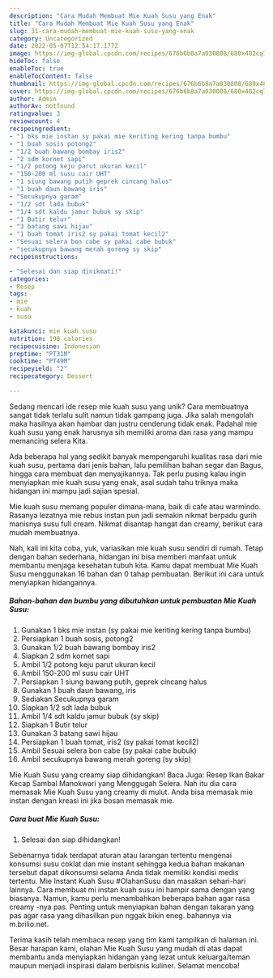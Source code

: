 ```yaml
---
description: "Cara Mudah Membuat Mie Kuah Susu yang Enak"
title: "Cara Mudah Membuat Mie Kuah Susu yang Enak"
slug: 31-cara-mudah-membuat-mie-kuah-susu-yang-enak
category: Uncategorized
date: 2022-05-07T12:54:17.177Z
image: https://img-global.cpcdn.com/recipes/676b6b8a7a030808/680x482cq70/mie-kuah-susu-foto-resep-utama.jpg
hideToc: false
enableToc: true
enableTocContent: false
thumbnail: https://img-global.cpcdn.com/recipes/676b6b8a7a030808/680x482cq70/mie-kuah-susu-foto-resep-utama.jpg
cover: https://img-global.cpcdn.com/recipes/676b6b8a7a030808/680x482cq70/mie-kuah-susu-foto-resep-utama.jpg
author: Admin
authorAv: notfound
ratingvalue: 3
reviewcount: 4
recipeingredient:
- "1 bks mie instan sy pakai mie keriting kering tanpa bumbu"
- "1 buah sosis potong2"
- "1/2 buah bawang bombay iris2"
- "2 sdm kornet sapi"
- "1/2 potong keju parut ukuran kecil"
- "150-200 ml susu cair UHT"
- "1 siung bawang putih geprek cincang halus"
- "1 buah daun bawang iris"
- "Secukupnya garam"
- "1/2 sdt lada bubuk"
- "1/4 sdt kaldu jamur bubuk sy skip"
- "1 Butir telur"
- "3 batang sawi hijau"
- "1 buah tomat iris2 sy pakai tomat kecil2"
- "Sesuai selera bon cabe sy pakai cabe bubuk"
- "secukupnya bawang merah goreng sy skip"
recipeinstructions:

- "Selesai dan siap dinikmati!"
categories:
- Resep
tags:
- mie
- kuah
- susu

katakunci: mie kuah susu 
nutrition: 198 calories
recipecuisine: Indonesian
preptime: "PT31M"
cooktime: "PT49M"
recipeyield: "2"
recipecategory: Dessert

---
```





Sedang mencari ide resep mie kuah susu yang unik? Cara membuatnya sangat tidak terlalu sulit namun tidak gampang juga. Jika salah mengolah maka hasilnya akan hambar dan justru cenderung tidak enak. Padahal mie kuah susu yang enak harusnya sih memiliki aroma dan rasa yang mampu memancing selera Kita.





Ada beberapa hal yang sedikit banyak mempengaruhi kualitas rasa dari mie kuah susu, pertama dari jenis bahan, lalu pemilihan bahan segar dan Bagus, hingga cara membuat dan menyajikannya. Tak perlu pusing kalau ingin menyiapkan mie kuah susu yang enak,      asal sudah tahu triknya maka hidangan ini mampu jadi sajian spesial.














Mie kuah susu memang populer dimana-mana, baik di cafe atau warmindo. Rasanya lezatnya mie rebus instan pun jadi semakin nikmat berpadu gurih manisnya susu full cream. Nikmat disantap hangat dan creamy, berikut cara mudah membuatnya.






Nah, kali ini kita coba, yuk, variasikan mie kuah susu sendiri di rumah. Tetap dengan bahan sederhana, hidangan ini bisa memberi manfaat untuk membantu menjaga kesehatan tubuh kita. Kamu dapat membuat Mie Kuah Susu menggunakan 16 bahan dan 0 tahap pembuatan. Berikut ini cara untuk menyiapkan hidangannya.

<!--inarticleads1-->

##### Bahan-bahan dan bumbu yang dibutuhkan untuk pembuatan Mie Kuah Susu:

1. Gunakan 1 bks mie instan (sy pakai mie keriting kering tanpa bumbu)
1. Persiapkan 1 buah sosis, potong2
1. Gunakan 1/2 buah bawang bombay iris2
1. Siapkan 2 sdm kornet sapi
1. Ambil 1/2 potong keju parut ukuran kecil
1. Ambil 150-200 ml susu cair UHT
1. Persiapkan 1 siung bawang putih, geprek cincang halus
1. Gunakan 1 buah daun bawang, iris
1. Sediakan Secukupnya garam
1. Siapkan 1/2 sdt lada bubuk
1. Ambil 1/4 sdt kaldu jamur bubuk (sy skip)
1. Siapkan 1 Butir telur
1. Gunakan 3 batang sawi hijau
1. Persiapkan 1 buah tomat, iris2 (sy pakai tomat kecil2)
1. Ambil Sesuai selera bon cabe (sy pakai cabe bubuk)
1. Ambil secukupnya bawang merah goreng (sy skip)


Mie Kuah Susu yang creamy siap dihidangkan! Baca Juga: Resep Ikan Bakar Kecap Sambal Manokwari yang Menggugah Selera. Nah itu dia cara memasak Mie Kuah Susu yang creamy di mulut. Anda bisa memasak mie instan dengan kreasi ini jika bosan memasak mie. 

<!--inarticleads2-->

##### Cara buat Mie Kuah Susu:


1. Selesai dan siap dihidangkan!

Sebenarnya tidak terdapat aturan atau larangan tertentu mengenai konsumsi susu coklat dan mie instant sehingga kedua bahan makanan tersebut dapat dikonsumsi selama Anda tidak memiliki kondisi medis tertentu. Mie Instant Kuah Susu #OlahanSusu dan masakan sehari-hari lainnya. Cara membuat mi instan kuah susu ini hampir sama dengan yang biasanya. Namun, kamu perlu menambahkan beberapa bahan agar rasa creamy -nya pas. Penting untuk menyiapkan bahan dengan takaran yang pas agar rasa yang dihasilkan pun nggak bikin eneg. bahannya via m.brilio.net. 

Terima kasih telah membaca resep yang tim kami tampilkan di halaman ini. Besar harapan kami, olahan Mie Kuah Susu yang mudah di atas dapat membantu anda menyiapkan hidangan yang lezat untuk keluarga/teman maupun menjadi inspirasi dalam berbisnis kuliner. Selamat mencoba!
